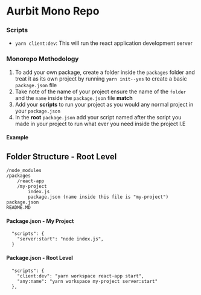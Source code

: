 # Aurbit Mono Repo


### Scripts

- `yarn client:dev`: This will run the react application development server

### Monorepo Methodology

1) To add your own package, create a folder inside the `packages` folder and treat it as its own project by running `yarn init--yes` to create a basic `package.json` file
2) Take note of the name of your project ensure the name of the `folder` and the `name` inside the `package.json` file **match**
4) Add your **scripts** to run your project as you would any normal project in your `package.json`
3) In the **root** `package.json` add your script named after the script you made in your project to run what ever you need inside the project I.E

#### Example

## Folder Structure - Root Level
```
/node_modules
/packages
    /react-app
    /my-project
        index.js
        package.json (name inside this file is "my-project")
package.json
README.MD
```

#### Package.json - My Project
```
  "scripts": {
    "server:start": "node index.js",
  }
```

#### Package.json - Root Level
```
  "scripts": {
    "client:dev": "yarn workspace react-app start",
    "any:name": "yarn workspace my-project server:start"
  },
```
